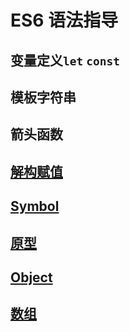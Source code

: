 # ES6 语法指导

## 变量定义`let` `const`

## 模板字符串

## 箭头函数

## [解构赋值](Destructuring.md)

## [Symbol](Symbol.md)

## [原型](Prototype.md)

## [Object](Object.md)

## [数组](Array.md)
